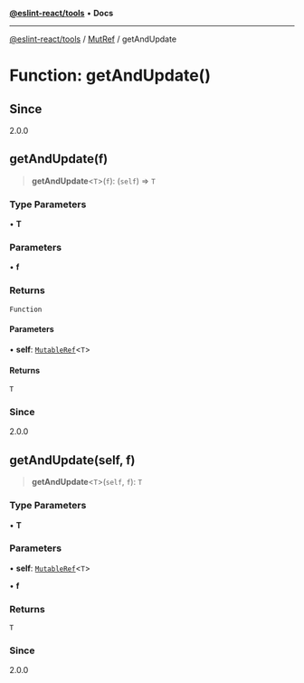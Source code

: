 [**@eslint-react/tools**](../../../README.md) • **Docs**

***

[@eslint-react/tools](../../../README.md) / [MutRef](../README.md) / getAndUpdate

# Function: getAndUpdate()

## Since

2.0.0

## getAndUpdate(f)

> **getAndUpdate**\<`T`\>(`f`): (`self`) => `T`

### Type Parameters

• **T**

### Parameters

• **f**

### Returns

`Function`

#### Parameters

• **self**: [`MutableRef`](../interfaces/MutableRef.md)\<`T`\>

#### Returns

`T`

### Since

2.0.0

## getAndUpdate(self, f)

> **getAndUpdate**\<`T`\>(`self`, `f`): `T`

### Type Parameters

• **T**

### Parameters

• **self**: [`MutableRef`](../interfaces/MutableRef.md)\<`T`\>

• **f**

### Returns

`T`

### Since

2.0.0
